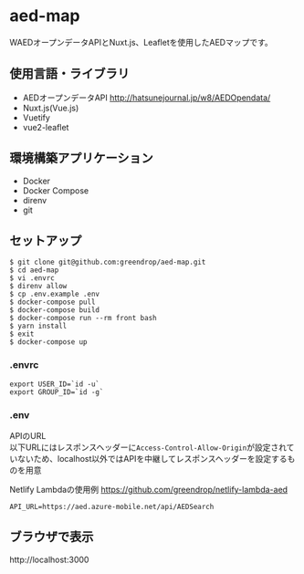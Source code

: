 # aed-map

WAEDオープンデータAPIとNuxt.js、Leafletを使用したAEDマップです。

## 使用言語・ライブラリ

- AEDオープンデータAPI http://hatsunejournal.jp/w8/AEDOpendata/
- Nuxt.js(Vue.js)
- Vuetify
- vue2-leaflet

## 環境構築アプリケーション

- Docker
- Docker Compose
- direnv
- git

## セットアップ

```shell
$ git clone git@github.com:greendrop/aed-map.git
$ cd aed-map
$ vi .envrc
$ direnv allow
$ cp .env.example .env
$ docker-compose pull
$ docker-compose build
$ docker-compose run --rm front bash
$ yarn install
$ exit
$ docker-compose up
```

### .envrc

```
export USER_ID=`id -u`
export GROUP_ID=`id -g`
```

### .env

APIのURL  
以下URLにはレスポンスヘッダーに`Access-Control-Allow-Origin`が設定されていないため、localhost以外ではAPIを中継してレスポンスヘッダーを設定するものを用意

Netlify Lambdaの使用例 https://github.com/greendrop/netlify-lambda-aed

```
API_URL=https://aed.azure-mobile.net/api/AEDSearch
```

## ブラウザで表示

http://localhost:3000
